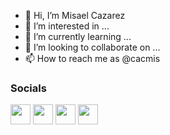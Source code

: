 - 👋 Hi, I’m Misael Cazarez
- 👀 I’m interested in ...
- 🌱 I’m currently learning ...
- 💞️ I’m looking to collaborate on ...
- 📫 How to reach me as @cacmis 

<!---
cacmis/cacmis is a ✨ special ✨ repository because its `README.md` (this file) appears on your GitHub profile.
You can click the Preview link to take a look at your changes.
--->
  ### Socials                                   
  <p align="left"> <a href="https://www.youtube.com/c/cacmis" target="_blank" rel="noreferrer"><img src="https://raw.githubusercontent.com/danielcranney/readme-generator/main/public/icons/socials/youtube.svg" width="32" height="32" /></a>
  <a href="https://www.linkedin.com/in/misaelcazarez" target="_blank" rel="noreferrer"><img src="https://raw.githubusercontent.com/danielcranney/readme-generator/main/public/icons/socials/linkedin.svg" width="32" height="32" /></a>
  <a href="https://www.twitter.com/cacmis" target="_blank" rel="noreferrer"><img src="https://raw.githubusercontent.com/danielcranney/readme-generator/main/public/icons/socials/twitter.svg" width="32" height="32" /></a>
  <a href="https://www.twitter.com/cacmis" target="_blank" rel="noreferrer"><img src="https://raw.githubusercontent.com/danielcranney/readme-generator/main/public/icons/socials/twitch.svg" width="32" height="32" /></a>
  </p>

